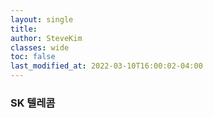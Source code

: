 ```yaml
---
layout: single
title: 
author: SteveKim
classes: wide
toc: false
last_modified_at: 2022-03-10T16:00:02-04:00
---
```



### SK 텔레콤
 